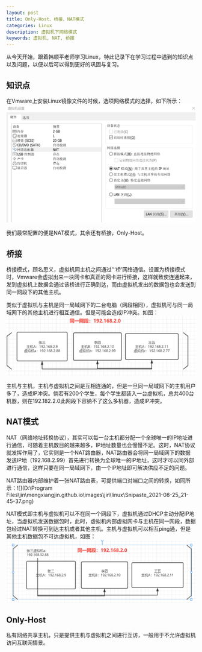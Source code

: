 ```yaml
---
layout: post
title: Only-Host、桥接、NAT模式
categories: Linux
description: 虚拟机下网络模式
keywords: 虚拟机, NAT, 桥接
---
```


从今天开始，跟着韩顺平老师学习Linux，特此记录下在学习过程中遇到的知识点以及问题，以便以后可以得到更好的巩固与复习。

## 知识点

在Vmware上安装Linux镜像文件的时候，选项网络模式的选择，如下所示：![](/images/jin/linux/nat.png)

我们最常配置的便是NAT模式，其余还有桥接，Only-Host。

## 桥接

桥接模式，顾名思义，虚拟机同主机之间通过‘’‘桥’网络通信。设置为桥接模式时，Vmware会虚拟出来一块网卡和真正的网卡进行桥接，这样就致使连通起来，发到虚拟机上数据会通过该桥进行正确到达，而由虚拟机发出的数据包也会发送到同一网段下的其他主机。

类似于虚拟机与主机是同一局域网下的二台电脑（网段相同），虚拟机可与同一局域网下的其他主机进行相互通信。但是可能会造成IP冲突。如图：![](/images/jin/linux/Snipaste_2021-08-25_21-23-06.png)

主机与主机，主机与虚拟机之间是互相连通的，但是一旦同一局域网下的主机用户多了，造成IP冲突。倘若有200个学生，每个学生都装入一台虚拟机，总共400台机器，则在192.182.2.0此网段下容纳不了这么多机器，造成IP冲突。

## NAT模式

NAT（网络地址转换协议），其实可以每一台主机都分配一个全球唯一的IP地址进行通信，可随着主机数目的越来越多，IP地址数量也会慢慢不足。这时，NAT协议就发挥作用了，它实则是一个NAT路由器，NAT路由器会将同一局域网下的数据发送IP地（192.168.2.99）首先进行转换为全球唯一的IP地址，这时才可以同外部进行通信，这样只要在同一局域网下，由一个IP地址即可解决供应不足的问题。

NAT路由器内部维护着一张NAT路由表，可提供端口对端口之间的转换，如同所示：![](D:\Program Files\jin\mengxiangjin.github.io\images\jin\linux\Snipaste_2021-08-25_21-45-37.png)

NAT模式即主机与虚拟机可以不在同一个网段下，虚拟机通过DHCP主动分配IP地址，当虚拟机发送数据包时，此时，虚拟机内部虚拟网卡与主机在同一网段，数据包经过NAT转换可到达主机或者其他主机。主机与虚拟机可以相互ping通，但是其他主机数据包不可达虚拟机，如图：![](/images/jin/linux/Snipaste_2021-08-25_21-57-30.png)

## Only-Host

私有网络共享主机，只是提供主机与虚拟机之间进行互访，一般用于不允许虚拟机访问互联网情景。

